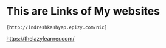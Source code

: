 # This are Links of My websites

    [http://indreshkashyap.epizy.com/nic]


https://thelazylearner.com/
